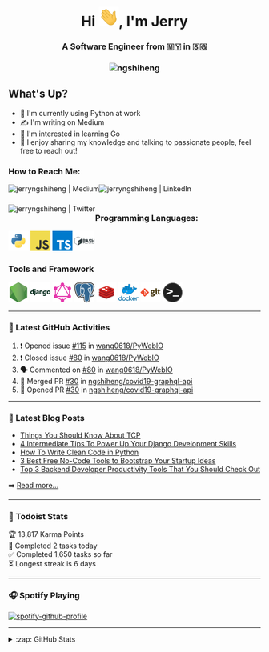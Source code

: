 <h1 align="center">Hi <img src="https://raw.githubusercontent.com/ABSphreak/ABSphreak/master/gifs/Hi.gif" width="40px" />, I'm Jerry</h1>
<h3 align="center">A Software Engineer from 🇲🇾 in 🇸🇬</h3>
<h3 align="center"> <img src="https://komarev.com/ghpvc/?username=ngshiheng" alt="ngshiheng" /> </p>

## What's Up?

-   🐍 I'm currently using Python at work
-   ✍️ I'm writing on Medium
-   🌱 I'm interested in learning Go
-   💬 I enjoy sharing my knowledge and talking to passionate people, feel free to reach out!

### How to Reach Me:

[<img align="left" alt="jerryngshiheng | Medium" height="40" src="https://cdn.jsdelivr.net/npm/simple-icons@v3/icons/medium.svg" />][medium]
[<img align="left" alt="jerryngshiheng | LinkedIn" height="40" src="https://cdn.jsdelivr.net/npm/simple-icons@v3/icons/linkedin.svg" />][linkedin]
[<img align="left" alt="jerryngshiheng | Twitter" height="40" src="https://cdn.jsdelivr.net/npm/simple-icons@v3/icons/twitter.svg" />][twitter]

<br />
<br />

### Programming Languages:

<code><img height="40" src="https://raw.githubusercontent.com/github/explore/80688e429a7d4ef2fca1e82350fe8e3517d3494d/topics/python/python.png"></code>
<code><img height="40" src="https://raw.githubusercontent.com/github/explore/80688e429a7d4ef2fca1e82350fe8e3517d3494d/topics/javascript/javascript.png"></code>
<code><img height="40" src="https://raw.githubusercontent.com/github/explore/80688e429a7d4ef2fca1e82350fe8e3517d3494d/topics/typescript/typescript.png"></code>
<code><img height="40" src="https://raw.githubusercontent.com/github/explore/80688e429a7d4ef2fca1e82350fe8e3517d3494d/topics/bash/bash.png"></code>

### Tools and Framework

<code><img height="40" src="https://raw.githubusercontent.com/github/explore/80688e429a7d4ef2fca1e82350fe8e3517d3494d/topics/nodejs/nodejs.png"></code>
<code><img height="40" src="https://raw.githubusercontent.com/github/explore/80688e429a7d4ef2fca1e82350fe8e3517d3494d/topics/django/django.png"></code>
<code><img height="40" src="https://raw.githubusercontent.com/github/explore/5c058a388828bb5fde0bcafd4bc867b5bb3f26f3/topics/graphql/graphql.png"></code>
<code><img height="40" src="https://raw.githubusercontent.com/github/explore/80688e429a7d4ef2fca1e82350fe8e3517d3494d/topics/postgresql/postgresql.png"></code>
<code><img height="40" src="https://raw.githubusercontent.com/github/explore/80688e429a7d4ef2fca1e82350fe8e3517d3494d/topics/redis/redis.png"></code>
<code><img height="40" src="https://raw.githubusercontent.com/github/explore/80688e429a7d4ef2fca1e82350fe8e3517d3494d/topics/docker/docker.png"></code>
<code><img height="40" src="https://raw.githubusercontent.com/github/explore/80688e429a7d4ef2fca1e82350fe8e3517d3494d/topics/git/git.png"></code>
<code><img height="40" src="https://raw.githubusercontent.com/github/explore/80688e429a7d4ef2fca1e82350fe8e3517d3494d/topics/terminal/terminal.png"></code>

---

### 🤖 Latest GitHub Activities

<!--START_SECTION:activity-->

1. ❗️ Opened issue [#115](https://github.com/wang0618/PyWebIO/issues/115) in [wang0618/PyWebIO](https://github.com/wang0618/PyWebIO)
2. ❗️ Closed issue [#80](https://github.com/wang0618/PyWebIO/issues/80) in [wang0618/PyWebIO](https://github.com/wang0618/PyWebIO)
3. 🗣 Commented on [#80](https://github.com/wang0618/PyWebIO/issues/80) in [wang0618/PyWebIO](https://github.com/wang0618/PyWebIO)
4. 🎉 Merged PR [#30](https://github.com/ngshiheng/covid19-graphql-api/pull/30) in [ngshiheng/covid19-graphql-api](https://github.com/ngshiheng/covid19-graphql-api)
5. 💪 Opened PR [#30](https://github.com/ngshiheng/covid19-graphql-api/pull/30) in [ngshiheng/covid19-graphql-api](https://github.com/ngshiheng/covid19-graphql-api)
 <!--END_SECTION:activity-->

---

### 📓 Latest Blog Posts

<!-- BLOG-POST-LIST:START -->
- [Things You Should Know About TCP](https://medium.com/geekculture/things-you-should-know-about-tcp-11df59465b0a?source=rss-8606bf5a73f5------2)
- [4 Intermediate Tips To Power Up Your  Django Development Skills](https://betterprogramming.pub/4-intermediate-tips-to-power-up-your-django-development-skills-7cf91579aaba?source=rss-8606bf5a73f5------2)
- [How To Write Clean Code in Python](https://betterprogramming.pub/how-to-write-clean-code-in-python-5d67746133f2?source=rss-8606bf5a73f5------2)
- [3 Best Free No-Code Tools to Bootstrap Your Startup Ideas](https://medium.com/geekculture/3-best-free-no-code-tools-to-bootstrap-your-startup-ideas-360e6fe9ca?source=rss-8606bf5a73f5------2)
- [Top 3 Backend Developer Productivity Tools That You Should Check Out](https://medium.com/geekculture/top-3-backend-developer-productivity-tools-that-you-should-check-out-bc16bff11133?source=rss-8606bf5a73f5------2)
<!-- BLOG-POST-LIST:END -->

➡️ [Read more...](https://ngshiheng.medium.com/)

---

### 📝 Todoist Stats

<!-- TODO-IST:START -->
🏆  13,817 Karma Points           
🌸  Completed 2 tasks today           
✅  Completed 1,650 tasks so far           
⏳  Longest streak is 6 days
<!-- TODO-IST:END -->

---

### 🎧 Spotify Playing

[![spotify-github-profile](https://spotify-github-profile.vercel.app/api/view?uid=22zxcagskyqhkk4qkznhsxdxq&cover_image=true&theme=compact)](https://github.com/kittinan/spotify-github-profile)

---

<details>
  <summary>:zap: GitHub Stats</summary>
    <img align="left" alt="Jerry's GitHub Stats" src="https://github-readme-stats.vercel.app/api?username=ngshiheng&show_icons=true&hide_border=true&theme=tokyonight" />
</details>

[twitter]: https://twitter.com/jerryng93
[linkedin]: https://www.linkedin.com/in/shihengng/
[medium]: https://ngshiheng.medium.com/
